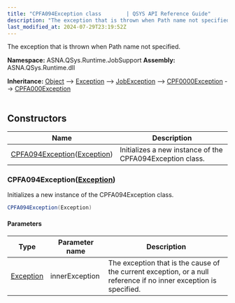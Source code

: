 ```yaml
---
title: "CPFA094Exception class        | QSYS API Reference Guide"
description: "The exception that is thrown when Path name not specified. "
last_modified_at: 2024-07-29T23:19:52Z
---
```


The exception that is thrown when Path name not specified.

**Namespace:** ASNA.QSys.Runtime.JobSupport
**Assembly:** ASNA.QSys.Runtime.dll

**Inheritance:** [Object](https://docs.microsoft.com/en-us/dotnet/api/system.object) --> [Exception](https://docs.microsoft.com/en-us/dotnet/api/system.exception) --> [JobException](/reference/runtime/qsys-runtime-job-support/job-exception.html) --> [CPF0000Exception](/reference/runtime/qsys-runtime-job-support/cpf-exceptions/cpf0000-exception.html) --> [CPFA000Exception](/reference/runtime/qsys-runtime-job-support/cpf-exceptions/cpfa000-exception.html)
<br>
<br>

## Constructors

| Name | Description |
| --- | --- |
| [CPFA094Exception](#cpfa094exceptionexception)([Exception](https://docs.microsoft.com/en-us/dotnet/api/system.exception)) | Initializes a new instance of the CPFA094Exception class.

### CPFA094Exception([Exception](https://docs.microsoft.com/en-us/dotnet/api/system.exception))

Initializes a new instance of the CPFA094Exception class.

```cs
CPFA094Exception(Exception)
```

#### Parameters

| Type | Parameter name | Description
| --- | --- | ---
| [Exception](https://docs.microsoft.com/en-us/dotnet/api/system.exception) | innerException | The exception that is the cause of the current exception, or a null reference if no inner exception is specified.
